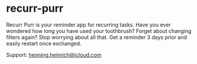 # recurr-purr

Recurr Purr is your reminder app for recurring tasks. Have you ever wondered how long you have used your toothbrush? Forget about changing filters again? Stop worrying about all that. Get a reminder 3 days prior and easily restart once exchanged.

Support: henning.heinrich@icloud.com
